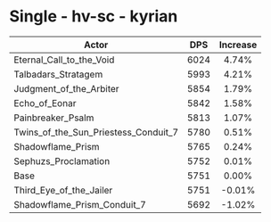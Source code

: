# Single - hv-sc - kyrian
| Actor | DPS | Increase |
|---|:---:|:---:|
|Eternal_Call_to_the_Void|6024|4.74%|
|Talbadars_Stratagem|5993|4.21%|
|Judgment_of_the_Arbiter|5854|1.79%|
|Echo_of_Eonar|5842|1.58%|
|Painbreaker_Psalm|5813|1.07%|
|Twins_of_the_Sun_Priestess_Conduit_7|5780|0.51%|
|Shadowflame_Prism|5765|0.24%|
|Sephuzs_Proclamation|5752|0.01%|
|Base|5751|0.00%|
|Third_Eye_of_the_Jailer|5751|-0.01%|
|Shadowflame_Prism_Conduit_7|5692|-1.02%|
